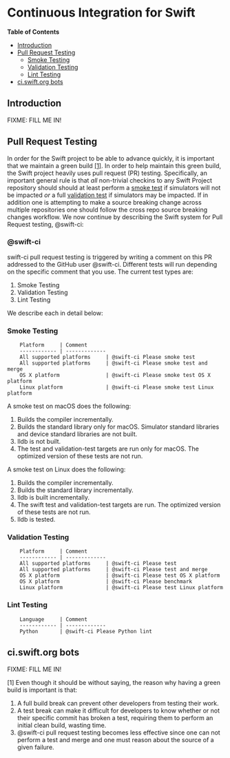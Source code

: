 
# Continuous Integration for Swift

**Table of Contents**

- [Introduction](#introduction)
- [Pull Request Testing](#pull-request-testing)
    - [Smoke Testing](#smoke-testing)
    - [Validation Testing](#validation-testing)
    - [Lint Testing](#lint-testing)
- [ci.swift.org bots](#ciswiftorg-bots)

## Introduction

FIXME: FILL ME IN!

## Pull Request Testing

In order for the Swift project to be able to advance quickly, it is important that we maintain a green build [[1]](#footnote-1). In order to help maintain this green build, the Swift project heavily uses pull request (PR) testing. Specifically, an important general rule is that *all* non-trivial checkins to any Swift Project repository should should at least perform a [smoke test](#smoke-testing) if simulators will not be impacted *or* a full [validation test](#validation-testing) if simulators may be impacted. If in addition one is attempting to make a source breaking change across multiple repositories one should follow the cross repo source breaking changes workflow. We now continue by describing the Swift system for Pull Request testing, @swift-ci:

### @swift-ci

swift-ci pull request testing is triggered by writing a comment on this PR addressed to the GitHub user @swift-ci. Different tests will run depending on the specific comment that you use. The current test types are:

1. Smoke Testing
2. Validation Testing
3. Lint Testing

We describe each in detail below:

### Smoke Testing

        Platform     | Comment
        ------------ | -------------
        All supported platforms     | @swift-ci Please smoke test
        All supported platforms     | @swift-ci Please smoke test and merge
        OS X platform               | @swift-ci Please smoke test OS X platform
        Linux platform              | @swift-ci Please smoke test Linux platform

A smoke test on macOS does the following:

1. Builds the compiler incrementally.
2. Builds the standard library only for macOS. Simulator standard libraries and
   device standard libraries are not built.
3. lldb is not built.
4. The test and validation-test targets are run only for macOS. The optimized
   version of these tests are not run.

A smoke test on Linux does the following:

1. Builds the compiler incrementally.
2. Builds the standard library incrementally.
3. lldb is built incrementally.
4. The swift test and validation-test targets are run. The optimized version of these
   tests are not run.
5. lldb is tested.

### Validation Testing

        Platform     | Comment
        ------------ | -------------
        All supported platforms     | @swift-ci Please test
        All supported platforms     | @swift-ci Please test and merge
        OS X platform               | @swift-ci Please test OS X platform
        OS X platform               | @swift-ci Please benchmark
        Linux platform              | @swift-ci Please test Linux platform

### Lint Testing

        Language     | Comment
        ------------ | -------------
        Python       | @swift-ci Please Python lint

## ci.swift.org bots

FIXME: FILL ME IN!

<a name="footnote-1">[1]</a> Even though it should be without saying, the reason why having a green build is important is that:

1. A full build break can prevent other developers from testing their work.
2. A test break can make it difficult for developers to know whether or not their specific commit has broken a test, requiring them to perform an initial clean build, wasting time.
3. @swift-ci pull request testing becomes less effective since one can not perform a test and merge and one must reason about the source of a given failure.

